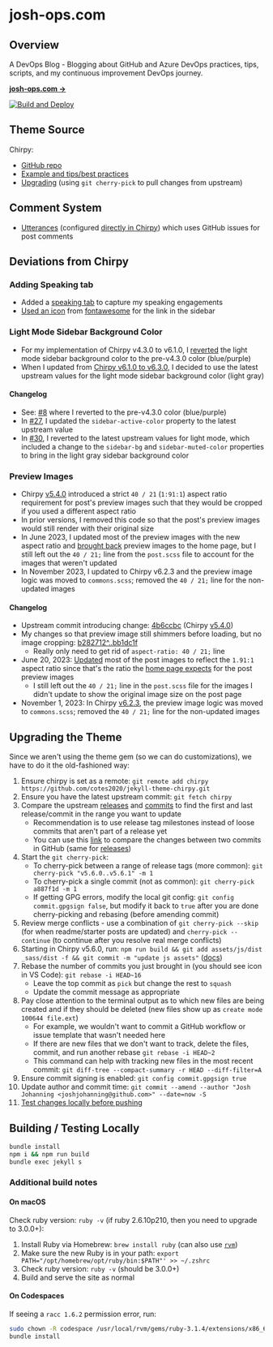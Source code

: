# josh-ops.com

## Overview

A DevOps Blog - Blogging about GitHub and Azure DevOps practices, tips, scripts, and my continuous improvement DevOps journey.

[**josh-ops.com →**](https://josh-ops.com)

[![Build and Deploy](https://github.com/joshjohanning/joshjohanning.github.io/actions/workflows/pages-deploy.yml/badge.svg?branch=main)](https://github.com/joshjohanning/joshjohanning.github.io/actions/workflows/pages-deploy.yml)

## Theme Source

Chirpy:

* [GitHub repo](https://github.com/cotes2020/jekyll-theme-chirpy)
* [Example and tips/best practices](https://chirpy.cotes.page/)
* [Upgrading](#upgrading-the-theme) (using `git cherry-pick` to pull changes from upstream)

## Comment System

- [Utterances](https://utteranc.es/) (configured [directly in Chirpy](https://github.com/joshjohanning/joshjohanning.github.io/blob/a54c9633e6cab32fd30dc69afc9ffd74857cbd8a/_config.yml#L84-L92)) which uses GitHub issues for post comments

## Deviations from Chirpy

### Adding Speaking tab

- Added a [speaking tab](https://josh-ops.com/speaking/) to capture my speaking engagements
- [Used an icon](https://github.com/joshjohanning/joshjohanning.github.io/blob/ab7bb6e3842189adf1dccc909e1e77b86b625d0a/_tabs/speaking.md?plain=1#L3) from [fontawesome](https://fontawesome.com/v4/icons/) for the link in the sidebar

### Light Mode Sidebar Background Color

- For my implementation of Chirpy v4.3.0 to v6.1.0, I [reverted](https://github.com/joshjohanning/joshjohanning.github.io/pull/8) the light mode sidebar background color to the pre-v4.3.0 color (blue/purple)
- When I updated from [Chirpy v6.1.0 to v6.3.0](https://github.com/joshjohanning/joshjohanning.github.io/pull/30), I decided to use the latest upstream values for the light mode sidebar background color (light gray)

#### Changelog

- See: [#8](https://github.com/joshjohanning/joshjohanning.github.io/pull/8) where I reverted to the pre-v4.3.0 color (blue/purple)
- In [#27](https://github.com/joshjohanning/joshjohanning.github.io/pull/27), I updated the `sidebar-active-color` property to the latest upstream value
- In [#30](https://github.com/joshjohanning/joshjohanning.github.io/pull/30), I reverted to the latest upstream values for light mode, which included a change to the `sidebar-bg` and `sidebar-muted-color` properties to bring in the light gray sidebar background color

### Preview Images

- Chirpy [v5.4.0](https://github.com/cotes2020/jekyll-theme-chirpy/commit/4b6ccbcbccce27b9fcb035812efefe4eb69301cf) introduced a strict `40 / 21` (`1:91:1`) aspect ratio requirement for post's preview images such that they would be cropped if you used a different aspect ratio
- In prior versions, I removed this code so that the post's preview images would still render with their original size
- In June 2023, I updated most of the preview images with the new aspect ratio and [brought back](https://github.com/joshjohanning/joshjohanning.github.io/commit/1920dc7d98cbe11a6882ae0ec067fabccd64426b) preview images to the home page, but I still left out the `40 / 21;` line from the `post.scss` file to account for the images that weren't updated
- In November 2023, I updated to Chirpy v6.2.3 and the preview image logic was moved to `commons.scss`; removed the `40 / 21;` line for the non-updated images

#### Changelog

- Upstream commit introducing change: [4b6ccbc](https://github.com/cotes2020/jekyll-theme-chirpy/commit/4b6ccbcbccce27b9fcb035812efefe4eb69301cf) (Chirpy [v5.4.0](https://github.com/cotes2020/jekyll-theme-chirpy/releases/tag/v5.4.0))
- My changes so that preview image still shimmers before loading, but no image cropping: [b282712^..bb1dc1f](https://github.com/joshjohanning/joshjohanning.github.io/compare/b282712087028da95e292e3159d20cdf63d59feb^..bb1dc1f1bdbba4ee7d62858d834e0ca19f7745db)
  - Really only need to get rid of `aspect-ratio: 40 / 21;` line
- June 20, 2023: [Updated](https://github.com/joshjohanning/joshjohanning.github.io/commit/af83c7019c5783f70d5e725991097a7217a6658a) most of the post images to reflect the `1.91:1` aspect ratio since that's the ratio the [home page expects](https://github.com/joshjohanning/joshjohanning.github.io/commit/1920dc7d98cbe11a6882ae0ec067fabccd64426b) for the post preview images
  - I still left out the `40 / 21;` line in the `post.scss` file for the images I didn't update to show the original image size on the post page
- November 1, 2023: In Chirpy [v6.2.3](https://github.com/joshjohanning/joshjohanning.github.io/pull/30), the preview image logic was moved to `commons.scss`; removed the `40 / 21;` line for the non-updated images

## Upgrading the Theme

Since we aren't using the theme gem (so we can do customizations), we have to do it the old-fashioned way: 

1. Ensure chirpy is set as a remote: `git remote add chirpy https://github.com/cotes2020/jekyll-theme-chirpy.git`
2. Ensure you have the latest upstream commit: `git fetch chirpy`
3. Compare the upstream [releases](https://github.com/cotes2020/jekyll-theme-chirpy/releases) and [commits](https://github.com/cotes2020/jekyll-theme-chirpy/commits/master) to find the first and last release/commit in the range you want to update
    - Recommendation is to use release tag milestones instead of loose commits that aren't part of a release yet
    - You can use this [link](https://github.com/cotes2020/jekyll-theme-chirpy/compare/a887f1d^..602e984) to compare the changes between two commits in GitHub (same for [releases](https://github.com/cotes2020/jekyll-theme-chirpy/compare/v5.6.0..v5.6.1))
4. Start the `git cherry-pick`:
    - To cherry-pick between a range of release tags (more common): `git cherry-pick "v5.6.0..v5.6.1" -m 1`
    - To cherry-pick a single commit (not as common): `git cherry-pick a887f1d -m 1`
    - If getting GPG errors, modify the local git config: `git config commit.gpgsign false`, but modify it back to `true` after you are done cherry-picking and rebasing (before amending commit)
5. Review merge conflicts - use a combination of `git cherry-pick --skip` (for when readme/starter posts are updated) and `cherry-pick --continue` (to continue after you resolve real merge conflicts)
6. Starting in Chirpy v5.6.0, run: `npm run build && git add assets/js/dist _sass/dist -f && git commit -m "update js assets"` ([docs](https://github.com/cotes2020/jekyll-theme-chirpy/wiki/Upgrade-Guide#upgrade-the-fork))
7. Rebase the number of commits you just brought in (you should see icon in VS Code): `git rebase -i HEAD~16`
    - Leave the top commit as `pick` but change the rest to `squash`
    - Update the commit message as appropriate
8. Pay close attention to the terminal output as to which new files are being created and if they should be deleted (new files show up as `create mode 100644 file.ext`)
    - For example, we wouldn't want to commit a GitHub workflow or issue template that wasn't needed here
    - If there are new files that we don't want to track, delete the files, commit, and run another rebase `git rebase -i HEAD~2`
    - This command can help with tracking new files in the most recent commit: `git diff-tree --compact-summary -r HEAD --diff-filter=A`
9. Ensure commit signing is enabled: `git config commit.gpgsign true`
10. Update author and commit time: `git commit --amend --author "Josh Johanning <joshjohanning@github.com>" --date=now -S`
11. [Test changes locally before pushing](#building--testing-locally) 

## Building / Testing Locally

```sh
bundle install
npm i && npm run build
bundle exec jekyll s
```

### Additional build notes

#### On macOS

Check ruby version: `ruby -v` (if ruby 2.6.10p210, then you need to upgrade to 3.0.0+):

1. Install Ruby via Homebrew: `brew install ruby` (can also use [`rvm`](https://rvm.io/rvm/install))
2. Make sure the new Ruby is in your path: `export PATH="/opt/homebrew/opt/ruby/bin:$PATH"' >> ~/.zshrc`
3. Check ruby version: `ruby -v` (should be 3.0.0+)
4. Build and serve the site as normal

#### On Codespaces

If seeing a `racc 1.6.2` permission error, run:

```sh
sudo chown -R codespace /usr/local/rvm/gems/ruby-3.1.4/extensions/x86_64-linux/3.1.0
bundle install
```
